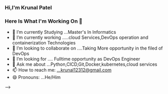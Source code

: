 ### Hi,I'm  Krunal Patel
### Here Is What I'm Working On  👋






- 🔭 I’m currently Studying ...Master's In Informatics
- 🌱 I’m currently working .....cloud Services,DevOps operation and containerization Technologies
- 👯 I’m looking to collaborate on ....Taking More opportunity in the filed of DevOps 
- 🤔 I’m looking for .... Fulltime opportunity as DevOps Engineer
- 💬 Ask me about ...Python,CICD,Git,Docker,kubernetes,cloud services
- 📫 How to reach me: ...krunal12312@gmail.com
- 😄 Pronouns: ...He/Him
 
-->
